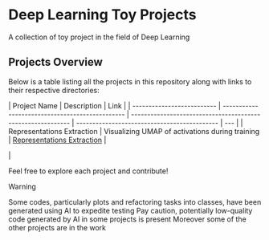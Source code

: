 # Deep Learning Toy Projects

A collection of toy project in the field of Deep Learning

## Projects Overview

Below is a table listing all the projects in this repository along with links to their respective directories:

| Project Name               | Description                                     | Link                                                        |
| -------------------------- | ----------------------------------------------- | ----------------------------------------------------------- | -------------------------------------------- | --- |
| Representations Extraction | Visualizing UMAP of activations during training | [Representations Extraction](./representations_extraction/) |

<!--|                       | Neural Representations and Backpropagation      | Backpropagation Fig. 1 using PyTorch                        | [Backpropagation Fig. 1](./back_prop_fig_1/) | --> |

Feel free to explore each project and contribute!

> [!WARNING]
> Some codes, particularly plots and refactoring tasks into classes, have been generated using AI to expedite testing
> Pay caution, potentially low-quality code generated by AI in some projects is present
> Moreover some of the other projects are in the work
